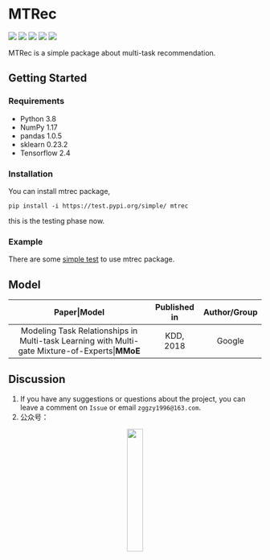 # MTRec

<p align="left">
  <img src='https://img.shields.io/badge/python-3.8-blue'>
  <img src='https://img.shields.io/badge/NumPy-1.17-brightgreen'>
  <img src='https://img.shields.io/badge/pandas-1.0.5-brightgreen'>
  <img src='https://img.shields.io/badge/sklearn-0.23.2-brightgreen'>
  <img src='https://img.shields.io/badge/Tensorflow-2.4-brightgreen'>
</p>  

MTRec is a simple package about multi-task recommendation.



## Getting Started

### Requirements

- Python 3.8
- NumPy 1.17
- pandas 1.0.5
- sklearn 0.23.2
- Tensorflow 2.4

### Installation

You can install mtrec package,

```
pip install -i https://test.pypi.org/simple/ mtrec
```

this is the testing phase now.

### Example

There are some [simple test](test) to use mtrec package.



## Model

|                         Paper\|Model                         | Published in | Author/Group |
| :----------------------------------------------------------: | :----------: | :----------: |
| Modeling Task Relationships in Multi-task Learning with Multi-gate Mixture-of-Experts\|**MMoE** |  KDD, 2018   |    Google    |



## Discussion

1. If you have any suggestions or questions about the project, you can leave a comment on `Issue` or email `zggzy1996@163.com`.
2. 公众号：

<div align=center><img src="https://cdn.jsdelivr.net/gh/BlackSpaceGZY/cdn/img/weixin.jpg" width="25%"/></div>